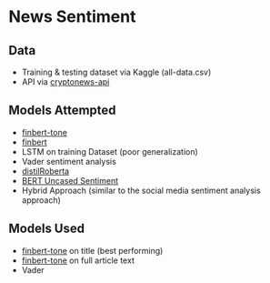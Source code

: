 # News Sentiment

## Data
- Training & testing dataset via Kaggle (all-data.csv)
- API via [cryptonews-api](https://cryptonews-api.com/)

## Models Attempted
- [finbert-tone](https://huggingface.co/yiyanghkust/finbert-tone)
- [finbert](https://huggingface.co/ProsusAI/finbert)
- LSTM on training Dataset (poor generalization)
- Vader sentiment analysis
- [distilRoberta](https://huggingface.co/mrm8488/distilroberta-finetuned-financial-news-sentiment-analysis)
- [BERT Uncased Sentiment](https://huggingface.co/nlptown/bert-base-multilingual-uncased-sentiment)
- Hybrid Approach (similar to the social media sentiment analysis approach)

## Models Used
- [finbert-tone](https://huggingface.co/yiyanghkust/finbert-tone) on title (best performing)
- [finbert-tone](https://huggingface.co/yiyanghkust/finbert-tone) on full article text
- Vader
